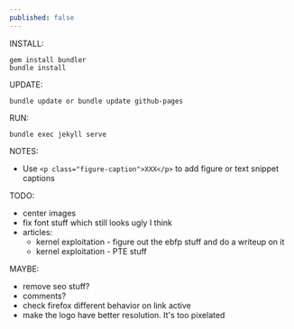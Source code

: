 ```yaml
---
published: false
---
```


INSTALL:
```
gem install bundler
bundle install
```

UPDATE:
```
bundle update or bundle update github-pages
```

RUN: 
```
bundle exec jekyll serve
```

NOTES: 
 - Use `<p class="figure-caption">XXX</p>` to add figure or text snippet captions

TODO:
 - center images
 - fix font stuff which still looks ugly I think
 - articles:
   - kernel exploitation - figure out the ebfp stuff and do a writeup on it
   - kernel exploitation - PTE stuff

MAYBE:
 - remove seo stuff?
 - comments?
 - check firefox different behavior on link active
 - make the logo have better resolution. It's too pixelated